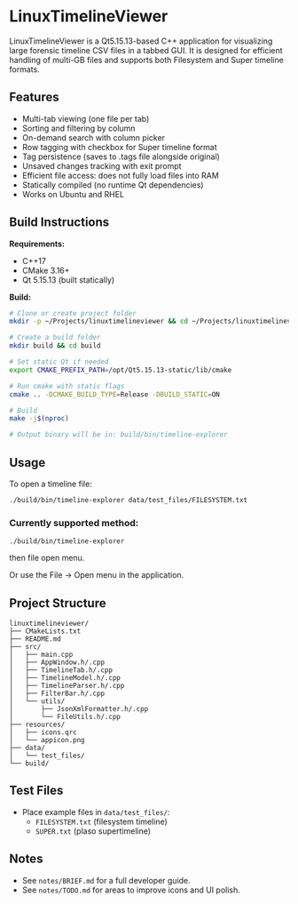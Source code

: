 # LinuxTimelineViewer

LinuxTimelineViewer is a Qt5.15.13-based C++ application for visualizing large forensic timeline CSV files in a tabbed GUI. It is designed for efficient handling of multi-GB files and supports both Filesystem and Super timeline formats.

## Features
- Multi-tab viewing (one file per tab)
- Sorting and filtering by column
- On-demand search with column picker
- Row tagging with checkbox for Super timeline format
- Tag persistence (saves to .tags file alongside original)
- Unsaved changes tracking with exit prompt
- Efficient file access: does not fully load files into RAM
- Statically compiled (no runtime Qt dependencies)
- Works on Ubuntu and RHEL

## Build Instructions

**Requirements:**
- C++17
- CMake 3.16+
- Qt 5.15.13 (built statically)

**Build:**
```bash
# Clone or create project folder
mkdir -p ~/Projects/linuxtimelineviewer && cd ~/Projects/linuxtimelineviewer

# Create a build folder
mkdir build && cd build

# Set static Qt if needed
export CMAKE_PREFIX_PATH=/opt/Qt5.15.13-static/lib/cmake

# Run cmake with static flags
cmake .. -DCMAKE_BUILD_TYPE=Release -DBUILD_STATIC=ON

# Build
make -j$(nproc)

# Output binary will be in: build/bin/timeline-explorer
```

## Usage

To open a timeline file:
```bash
./build/bin/timeline-explorer data/test_files/FILESYSTEM.txt
```

### Currently supported method:

`./build/bin/timeline-explorer` 

then file open menu.



Or use the File → Open menu in the application.

## Project Structure
```
linuxtimelineviewer/
├── CMakeLists.txt
├── README.md
├── src/
│   ├── main.cpp
│   ├── AppWindow.h/.cpp
│   ├── TimelineTab.h/.cpp
│   ├── TimelineModel.h/.cpp
│   ├── TimelineParser.h/.cpp
│   ├── FilterBar.h/.cpp
│   └── utils/
│       ├── JsonXmlFormatter.h/.cpp
│       └── FileUtils.h/.cpp
├── resources/
│   ├── icons.qrc
│   └── appicon.png
├── data/
│   └── test_files/
└── build/
```

## Test Files
- Place example files in `data/test_files/`:
  - `FILESYSTEM.txt` (filesystem timeline)
  - `SUPER.txt` (plaso supertimeline)

## Notes
- See `notes/BRIEF.md` for a full developer guide.
- See `notes/TODO.md` for areas to improve icons and UI polish.
